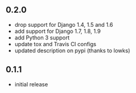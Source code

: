 0.2.0
----------
* drop support for Django 1.4, 1.5 and 1.6
* add support for Django 1.7, 1.8, 1.9
* add Python 3 support
* update tox and Travis CI configs
* updated description on pypi (thanks to lowks)

0.1.1
-----------------------------------------
* initial release

